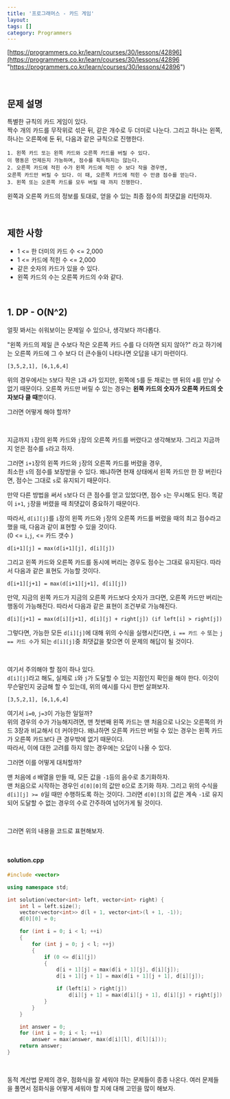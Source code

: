 ```yaml
---
title: '프로그래머스 - 카드 게임'
layout: 
tags: []
category: Programmers
---
```

[https://programmers.co.kr/learn/courses/30/lessons/42896](https://programmers.co.kr/learn/courses/30/lessons/42896 "https://programmers.co.kr/learn/courses/30/lessons/42896")

&nbsp;

## 문제 설명
특별한 규칙의 카드 게임이 있다.  
짝수 개의 카드를 무작위로 섞은 뒤, 같은 개수로 두 더미로 나눈다.
그리고 하나는 왼쪽, 하나는 오른쪽에 둔 뒤, 다음과 같은 규칙으로 진행한다.

```
1. 왼쪽 카드 또는 왼쪽 카드와 오른쪽 카드를 버릴 수 있다.
이 행동은 언제든지 가능하며, 점수를 획득하지는 않는다.  
2. 오른쪽 카드에 적힌 수가 왼쪽 카드에 적힌 수 보다 작을 경우엔,
오른쪽 카드만 버릴 수 있다. 이 때, 오른쪽 카드에 적힌 수 만큼 점수를 얻는다.  
3. 왼쪽 또는 오른쪽 카드를 모두 버릴 때 까지 진행한다.
```

왼쪽과 오른쪽 카드의 정보를 토대로, 얻을 수 있는 최종 점수의
최댓값을 리턴하자.

&nbsp;

## 제한 사항
- 1 <= 한 더미의 카드 수 <= 2,000
- 1 <= 카드에 적힌 수 <= 2,000
- 같은 숫자의 카드가 있을 수 있다.
- 왼쪽 카드의 수는 오른쪽 카드의 수와 같다.

&nbsp;

## 1. DP - O(N^2)

얼핏 봐서는 쉬워보이는 문제일 수 있으나, 생각보다 까다롭다.

"왼쪽 카드의 제일 큰 수보다 작은 오른쪽 카드 수를 다 더하면 되지 않아?"
라고 하기에는 오른쪽 카드에 그 수 보다 더 큰수들이 나타나면 오답을 내기 마련이다.  

	[3,5,2,1], [6,1,6,4]

위의 경우에서는 ``5``보다 작은 ``1``과 ``4``가 있지만, 왼쪽에 ``5``를 둔 채로는
맨 뒤의 ``4``를 만날 수 없기 때문이다. 오른쪽 카드만 버릴 수 있는 경우는
**왼쪽 카드의 숫자가 오른쪽 카드의 숫자보다 클 때**뿐이다.

그러면 어떻게 해야 할까?

&nbsp;

지금까지 ``i``장의 왼쪽 카드와 ``j``장의 오른쪽 카드를 버렸다고 생각해보자.
그리고 지금까지 얻은 점수를 ``s``라고 하자.  

그러면 ``i+1``장의 왼쪽 카드와 ``j``장의 오른쪽 카드를 버렸을 경우,  
최소한 ``s``의 점수를 보장받을 수 있다. 왜냐하면 현재 상태에서 왼쪽 카드만
한 장 버린다면, 점수는 그대로 ``s``로 유지되기 때문이다.  

만약 다른 방법을 써서 ``s``보다 더 큰 점수를 얻고 있었다면, 점수 ``s``는
무시해도 된다. 똑같이 ``i+1``, ``j``장을 버렸을 때 최댓값이 중요하기 때문이다.

따라서, ``d[i][j]``를 ``i``장의 왼쪽 카드와 ``j``장의 오른쪽 카드를 버렸을
때의 최고 점수라고 했을 때, 다음과 같이 표현할 수 있을 것이다.  
(0 <= ``i``,``j``, <= 카드 갯수 )

	d[i+1][j] = max(d[i+1][j], d[i][j])

그리고 왼쪽 카드와 오른쪽 카드를 동시에 버리는 경우도 점수는 그대로
유지된다. 따라서 다음과 같은 표현도 가능할 것이다.

	d[i+1][j+1] = max(d[i+1][j+1], d[i][j])

만약, 지금의 왼쪽 카드가 지금의 오른쪽 카드보다 숫자가 크다면,
오른쪽 카드만 버리는 행동이 가능해진다.
따라서 다음과 같은 표현이 조건부로 가능해진다.

	d[i][j+1] = max(d[i][j+1], d[i][j] + right[j]) (if left[i] > right[j])

그렇다면, 가능한 모든 ``d[i][j]``에 대해 위의 수식을 실행시킨다면,
``i == 카드 수`` 또는 ``j == 카드 수``가 되는 ``d[i][j]``중 최댓값을 찾으면
이 문제의 해답이 될 것이다.

&nbsp;

여기서 주의해야 할 점이 하나 있다.  
``d[i][j]``라고 해도, 실제로 ``i``와 ``j``가 도달할 수 있는 지점인지
확인을 해야 한다. 이것이 무슨말인지 궁금해 할 수 있는데, 위의 예시를
다시 한번 살펴보자.

	[3,5,2,1], [6,1,6,4]

여기서 ``i=0``, ``j=3``이 가능한 일일까?  
위의 경우의 수가 가능해지려면, 맨 첫번째 왼쪽 카드는
맨 처음으로 나오는 오른쪽의 카드 3장과 비교해서 더 커야한다.
왜냐하면 오른쪽 카드만 버릴 수 있는 경우는 왼쪽 카드가 오른쪽 카드보다
큰 경우밖에 없기 때문이다.  
따라서, 이에 대한 고려를 하지 않는 경우에는 오답이 나올 수 있다.

그러면 이를 어떻게 대처할까?

맨 처음에 ``d`` 배열을 만들 때, 모든 값을 ``-1``등의 음수로 초기화하자.  
맨 처음으로 시작하는 경우인 ``d[0][0]``의 값만 ``0``으로 초기화 하자.
그리고 위의 수식을 ``d[i][j] >= 0``일 때만 수행하도록 하는 것이다.
그러면 ``d[0][3]``의 값은 계속 ``-1``로 유지되어 도달할 수 없는
경우의 수로 간주하여 넘어가게 될 것이다.

&nbsp;

그러면 위의 내용을 코드로 표현해보자.

&nbsp;

#### solution.cpp
```cpp
#include <vector>

using namespace std;

int solution(vector<int> left, vector<int> right) {
	int l = left.size();
	vector<vector<int>> d(l + 1, vector<int>(l + 1, -1));
	d[0][0] = 0;

	for (int i = 0; i < l; ++i)
	{
		for (int j = 0; j < l; ++j)
		{
			if (0 <= d[i][j])
			{
				d[i + 1][j] = max(d[i + 1][j], d[i][j]);
				d[i + 1][j + 1] = max(d[i + 1][j + 1], d[i][j]);

				if (left[i] > right[j])
					d[i][j + 1] = max(d[i][j + 1], d[i][j] + right[j]);
			}
		}
	}

	int answer = 0;
	for (int i = 0; i < l; ++i)
		answer = max(answer, max(d[i][l], d[l][i]));
	return answer;
}
```

&nbsp;

동적 계산법 문제의 경우, 점화식을 잘 세워야 하는 문제들이 종종 나온다.
여러 문제들을 풀면서 점화식을 어떻게 세워야 할 지에 대해 고민을 많이 해보자.